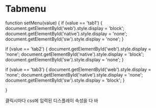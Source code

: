 # Tabmenu

function setMenu(value) {
  if (value == 'tab1') {
    document.getElementById('web').style.display = 'block'; 
    document.getElementById('native').style.display = 'none'; 
    document.getElementById('sw').style.display = 'none'; 
  }

  if (value == 'tab2') {
    document.getElementById('web').style.display = 'none'; 
    document.getElementById('native').style.display = 'block'; 
    document.getElementById('sw').style.display = 'none'; 
  }

  if (value == 'tab3') {
    document.getElementById('web').style.display = 'none'; 
    document.getElementById('native').style.display = 'none'; 
    document.getElementById('sw').style.display = 'block'; 
  }

}

클릭시마다 css에 입력된 디스플레이 속성을 다 바
